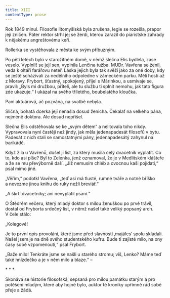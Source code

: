```yaml
---
title: XIII
contentType: prose
---
```


  

Rok 1849 minul. Filosofie litomyšlská byla zrušena, legie se rozešla, prapor její zničen. Páter rektor strhl jej se žerdi, kterou zarazil do piaristské zahrady k nějakému angreštovému keři.

Rollerka se vystěhovala z města ke svým příbuzným.

Po pěti letech bylo v starožitném domě, v němž slečna Elis bydlela, zase veselo. Vyplnilť se její sen, vyplnila Lenčina tužba. MUDr. Vavřena se ženil, veda k oltáři farářovu neteř. Láska jejich byla tak svěží jako za oné doby, kdy se ještě scházívali za nedělního odpoledne v zámeckém parku. Měli hosti až z Moravy. Frybort, šťastný, spokojený, přijel s Márinkou, a usmívaje se, pravil: „Byls mi družbou, příteli, ale tu službu ti splnit nemohu, jak tato figura zde ukazuje.“ I ukázal na svého tříletého, boubelatého kloučka.

Paní aktuárová, ač pozvána, na svatbě nebyla.

Sličná, bohatá dcerka její nenašla dosud ženicha. Čekalať na velkého pána, nejméně doktora. Ale dosud nepřišel.

Slečna Elis odstěhovala se ke „svým dětem“ a nelitovala toho nikdy. Vypravovala nyní častěji než jindy, jak měla jedenapadesát filosofů v bytu. Padesát z nich stali se samostatnými pány, jedenapadesátý zahynul na barikádě.

Když žila u Vavřenů, došel jí list, za který musila celý dvacetník vyplatit. Co to, kdo asi píše? Byl to Zelenka, jenž oznamoval, že je v Medlitském klášteře a že se mu převýborně daří. „Již nemusím chléb a ovocnou kaši pojídati,“ psal mimo jiné.

„Věřím,“ podotkl Vavřena, „teď asi má tlusté, rumné tváře a notné bříško a nevezme jinou knihu do ruky nežli breviář.“

„A škrtí dvacetníky; ani nevyplatil psaní.“

O Štědrém večeru, který mladý doktor s milou ženuškou po prvé trávil, dostal od Fryborta srdečný list, v němž našel také veliký popsaný arch. V čele stálo:

„Kolegové!

Je to první opis provolání, které jsme před slavností ‚majáles‘ spolu skládali. Našel jsem je na dně svého studentského kufru. Bude ti zajisté milo, na ony časy sobě vzpomenouti,“ psal Frybort.

„Baže milo! Tenkráte jsme se našli u starého stromu; víš, Lenko? Máme teď také hnízdečko a je v něm milo a blaze.“ –

\* \* \*

Skonává se historie filosofská, sepsaná pro milou památku starým a pro potěšení mladým, které aby hojné bylo, auktor té kroniky upřímně rád sobě přeje a žádá.
